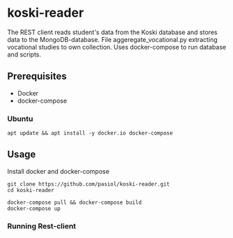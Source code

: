 # koski-reader

The REST client reads student's data from the Koski database and stores data to the MongoDB-database. File aggeregate_vocational.py extracting vocational studies to own collection. Uses docker-compose to run database and scripts.

## Prerequisites

* Docker
* docker-compose

### Ubuntu

    apt update && apt install -y docker.io docker-compose

## Usage

Install docker and docker-compose 

    git clone https://github.com/pasiol/koski-reader.git
    cd koski-reader

    docker-compose pull && docker-compose build
    docker-compose up

### Running Rest-client

    